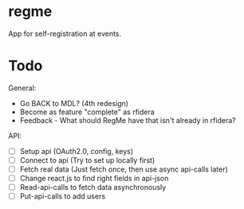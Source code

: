 # regme
App for self-registration at events.

# Todo
General:
* Go BACK to MDL? (4th redesign)
* Become as feature "complete" as rfidera
* Feedback - What should RegMe have that isn't already in rfidera?

API:
- [ ] Setup api (OAuth2.0, config, keys)
- [ ] Connect to api (Try to set up locally first)
- [ ] Fetch real data (Just fetch once, then use async api-calls later)
- [ ] Change react.js to find right fields in api-json
- [ ] Read-api-calls to fetch data asynchronously
- [ ] Put-api-calls to add users
